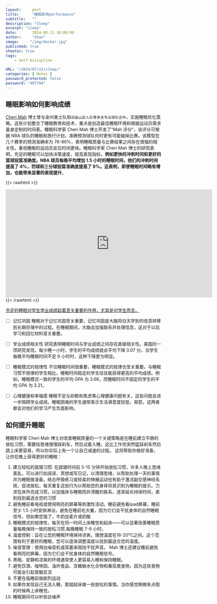 ```yaml
---
layout:     post
title:      "睡眠影响performance"
subtitle:   ""
description: "Sleep"
excerpt: "sleep"
date:       2024-08-11 10:00:00
author:     "Shan"
image:     "/img/docker.jpg"
published: true
showtoc: true 
tags:
    - Self-Discipline
  
URL: "/2024/07/22/sleep/"
categories: [ Notes ]
password_protected: false
password: "407704"
---
```


## 睡眠影响如何影响成绩

[Cheri Mah](https://hpc.ucsf.edu/cheri-d-mah) 博士曾与金州勇士队和`旧金山巨人队等多支专业球队合作`，实施睡眠优化策略。这些计划整合了睡眠教育和技术，重点是创造最佳睡眠环境和根据运动员需求量身定制的时间表。睡眠科学家 Cheri Mah  博士开发了“Mah 评分”，该评分可根据 NBA 球队的睡眠和旅行计划，准确预测球队何时更有可能输掉比赛。该模型在几个赛季的预测准确率为 76-86%，表明睡眠质量与比赛结果之间存在很强的相关性。重视睡眠的运动员反应时间更快。睡眠科学家 Cheri Mah 博士的研究表明，充足的睡眠可以加快决策速度，提高表现指标，**例如更快的冲刺时间和更好的篮球投篮准确度。NBA 球员每晚平均增加 1.5 小时的睡眠时间，他们的冲刺时间提高了 4%，罚球和三分球投篮准确度提高了 9%。这表明，即使睡眠时间略有增加，也能带来显著的表现提升**。



{{< rawhtml >}}
<div style="text-align: center;">
<iframe width="670" height="350" src="https://www.youtube.com/embed/fybq6V74qRk?si=KuN7JXgvrFDGz23J" title="YouTube video player" frameborder="0" allow="accelerometer; autoplay; clipboard-write; encrypted-media; gyroscope; picture-in-picture; web-share" referrerpolicy="strict-origin-when-cross-origin" allowfullscreen></iframe>
</div>
{{< /rawhtml >}}

<a href="##">充足的睡眠对学生学业成绩起着至关重要的作用，尤其是对学生而言。</a>


- [ ] 记忆巩固
睡眠对于记忆巩固至关重要，记忆巩固是大脑将白天学到的信息转移到长期存储中的过程。在睡眠期间，大脑会加强联系并处理信息，这对于以后学习和回忆材料至关重要。
- [ ] 学业成绩相关性
研究表明睡眠时间与学业成绩之间存在直接相关性。美国的一项研究发现，每少睡一小时，学生的平均成绩就会平均下降 0.07 分。当学生每晚平均睡眠时间不足 6 小时时，这种下降更为明显。
- [ ] 睡眠模式的规律性
不仅睡眠时间很重要，睡眠模式的规律也至关重要。与睡眠习惯不规律的学生相比，睡眠时间稳定的学生往往能获得更高的平均成绩。例如，睡眠模式一致的学生的平均 GPA 为 3.66，而睡眠时间不固定的学生的平均 GPA 为 3.21。
- [ ] 心理健康和幸福感
睡眠不足与抑郁和焦虑等心理健康问题有关，这些问题会进一步阻碍学业成绩。睡眠困难的学生通常表示生活满意度较低，易怒，这两者都会对他们的学习产生负面影响。


## 如何提升睡眠

睡眠科学家 Cheri Mah 博士对改善睡眠质量的一个关键策略是在睡前建立平静的放松习惯，需要给思绪慢慢踩刹车，然后试着入睡，这比工作完突然猛踩刹车然后跳上床更容易，所以你实际上有一个让自己减速的过程。 这将帮助你做好准备，让你在晚上获得更好的睡眠：

1. 建立轻松的就寝习惯: 在就寝时间前 5-15 分钟开始放松习惯，许多人晚上思绪紊乱，可以进行如阅读、冥想或写日记，以清理思绪，以帮助处理一天的事情并为睡眠做准备。结合呼吸练习或轻柔的伸展运动也有助于激活副交感神经系统，促进放松，每天重复这些行为以帮助您的身体将其识别为睡眠的提示。力求在床外完成习惯，以加强床与睡眠而非清醒的联系，逐渐延长持续时间，直到找到最适合您的习惯
2. 避免睡前看电视或使用明亮的屏幕等刺激性活动，睡前避免看ipad屏幕，睡前至少 1.5 小时安排淋浴，避免在睡前吃大餐，因为它们会干扰身体的自然睡眠信号，但如果您饿了，牛奶加麦片或奶酪
3. 睡眠模式的规律性，每天在同一时间上床睡觉和起床——可以显著改善睡眠质量每晚保持一致的放松习惯,每晚睡眠 7-9 小时。
4. 温度控制：旨在让您的睡眠环境保持凉爽，理想温度在16-20°C之间。这个范围有利于更好的睡眠，您可以逐渐调整温度以找到最适合您的温度。
5. 噪音管理：使用白噪音机或耳塞来阻挡干扰声音。 Mah 博士还建议睡前避免看明亮的屏幕，因为它们会干扰身体的自然睡眠信号。
6. 黑暗、安静和凉爽的环境通常使人更容易入睡和保持睡眠。
7. 避免饮酒、咖啡因、油炸食品、含糖碳水化合物和番茄类食物，因为这些食物可能会引起胃酸反流
8. 不要在临睡前做剧烈运动
9. 如果你发现自己无法入睡，那就起床做一些放松的事情。当你感觉稍微有点困的时候再上床睡觉。
10. 睡眠期间可以听些白噪声


